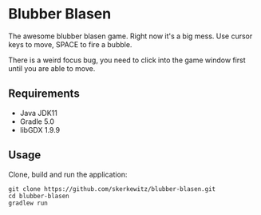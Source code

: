 # Blubber Blasen
The awesome blubber blasen game. Right now it's a big mess. Use cursor keys to move, SPACE to fire a bubble.

There is a weird focus bug, you need to click into the game window first until you are able to move.

## Requirements
* Java JDK11
* Gradle 5.0
* libGDX 1.9.9

## Usage
Clone, build and run the application:
```
git clone https://github.com/skerkewitz/blubber-blasen.git
cd blubber-blasen
gradlew run
```

